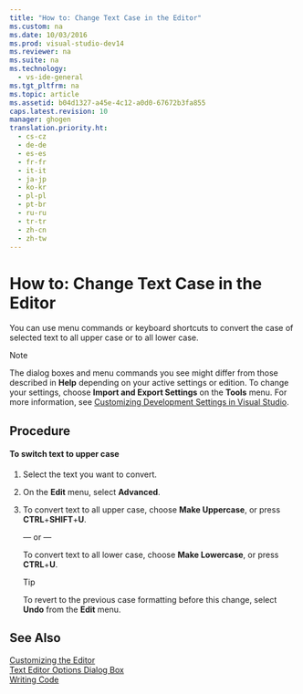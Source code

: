 ```yaml
---
title: "How to: Change Text Case in the Editor"
ms.custom: na
ms.date: 10/03/2016
ms.prod: visual-studio-dev14
ms.reviewer: na
ms.suite: na
ms.technology: 
  - vs-ide-general
ms.tgt_pltfrm: na
ms.topic: article
ms.assetid: b04d1327-a45e-4c12-a0d0-67672b3fa855
caps.latest.revision: 10
manager: ghogen
translation.priority.ht: 
  - cs-cz
  - de-de
  - es-es
  - fr-fr
  - it-it
  - ja-jp
  - ko-kr
  - pl-pl
  - pt-br
  - ru-ru
  - tr-tr
  - zh-cn
  - zh-tw
---
```

# How to: Change Text Case in the Editor
You can use menu commands or keyboard shortcuts to convert the case of selected text to all upper case or to all lower case.  
  
> [!NOTE]
>  The dialog boxes and menu commands you see might differ from those described in **Help** depending on your active settings or edition. To change your settings, choose **Import and Export Settings** on the **Tools** menu. For more information, see [Customizing Development Settings in Visual Studio](assetId:///22c4debb-4e31-47a8-8f19-16f328d7dcd3).  
  
## Procedure  
  
#### To switch text to upper case  
  
1.  Select the text you want to convert.  
  
2.  On the **Edit** menu, select **Advanced**.  
  
3.  To convert text to all upper case, choose **Make Uppercase**, or press **CTRL**+**SHIFT**+**U**.  
  
     — or —  
  
     To convert text to all lower case, choose **Make Lowercase**, or press **CTRL**+**U**.  
  
    > [!TIP]
    >  To revert to the previous case formatting before this change, select **Undo** from the **Edit** menu.  
  
## See Also  
 [Customizing the Editor](../VS_IDE/Customizing-the-Editor.md)   
 [Text Editor Options Dialog Box](../VS_IDE/Text-Editor-Options-Dialog-Box.md)   
 [Writing Code](../VS_IDE/Writing-Code-in-the-Code-and-Text-Editor.md)